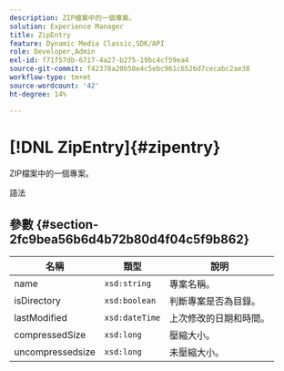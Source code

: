 ```yaml
---
description: ZIP檔案中的一個專案。
solution: Experience Manager
title: ZipEntry
feature: Dynamic Media Classic,SDK/API
role: Developer,Admin
exl-id: f71f57db-6717-4a27-b275-19bc4cf59ea4
source-git-commit: f42378a20b58e4c5ebc961c6526d7cecabc2ae38
workflow-type: tm+mt
source-wordcount: '42'
ht-degree: 14%

---
```


# [!DNL ZipEntry]{#zipentry}

ZIP檔案中的一個專案。

語法

## 參數 {#section-2fc9bea56b6d4b72b80d4f04c5f9b862}

| 名稱 | 類型 | 說明 |
|---|---|---|
| name | `xsd:string` | 專案名稱。 |
| isDirectory | `xsd:boolean` | 判斷專案是否為目錄。 |
| lastModified | `xsd:dateTime` | 上次修改的日期和時間。 |
| compressedSize | `xsd:long` | 壓縮大小。 |
| uncompressedsize | `xsd:long` | 未壓縮大小。 |
